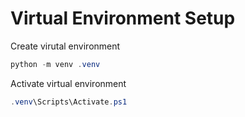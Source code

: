# Virtual Environment Setup

Create virutal environment
```powershell
python -m venv .venv
```

Activate virtual environment
```powershell
.venv\Scripts\Activate.ps1
```

